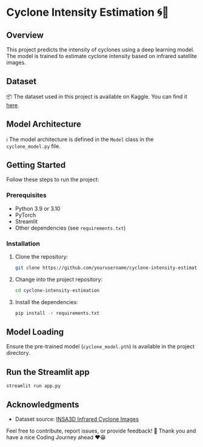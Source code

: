﻿
# Cyclone Intensity Estimation 🌀💨

## Overview
This project predicts the intensity of cyclones using a deep learning model. The model is trained to estimate cyclone intensity based on infrared satellite images.

## Dataset
📦 The dataset used in this project is available on Kaggle. You can find it [here](https://www.kaggle.com/datasets/sshubam/insat3d-infrared-raw-cyclone-images-20132021).

## Model Architecture
ℹ️ The model architecture is defined in the `Model` class in the `cyclone_model.py` file.

## Getting Started
Follow these steps to run the project:

### Prerequisites
- Python 3.9 or 3.10
- PyTorch
- Streamlit
- Other dependencies (see `requirements.txt`)

### Installation
1. Clone the repository:
   ```bash
   git clone https://github.com/yourusername/cyclone-intensity-estimation.git
2. Change into the project repository:
	```bash
	cd cyclone-intensity-estimation
3. Install the dependencies:
	```bash
	pip install -r requirements.txt

## Model Loading 
Ensure the pre-trained model (`cyclone_model.pth`) is available in the project directory.

## Run the Streamlit app
	streamlit run app.py
	
## Acknowledgments

-   Dataset source: [INSA3D Infrared Cyclone Images](https://www.kaggle.com/datasets/sshubam/insat3d-infrared-raw-cyclone-images-20132021)

Feel free to contribute, report issues, or provide feedback! 🚀
Thank you and have a nice Coding Journey ahead ❤️😁
